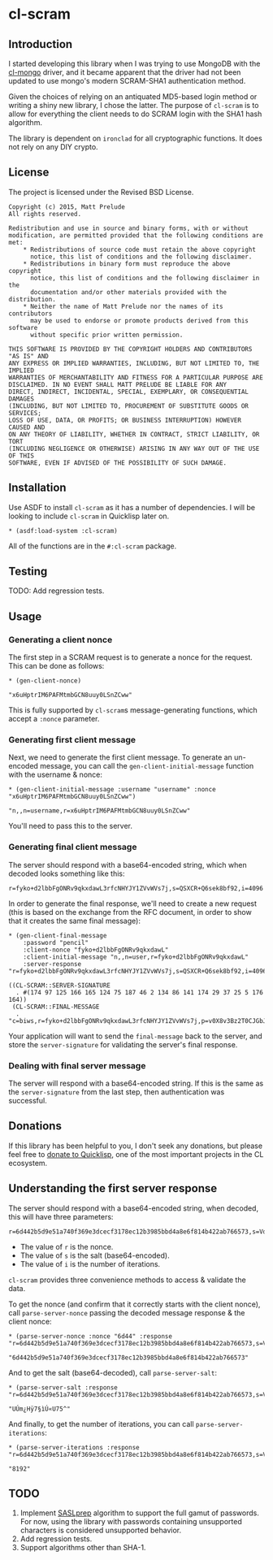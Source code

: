 # cl-scram

## Introduction

I started developing this library when I was trying to use MongoDB with the [cl-mongo](https://github.com/fons/cl-mongo) driver, and it became apparent that the driver had not been updated to use mongo's modern SCRAM-SHA1 authentication method.

Given the choices of relying on an antiquated MD5-based login method or writing a shiny new library, I chose the latter. The purpose of `cl-scram` is to allow for everything the client needs to do SCRAM login with the SHA1 hash algorithm.

The library is dependent on `ironclad` for all cryptographic functions. It does not rely on any DIY crypto.

## License

The project is licensed under the Revised BSD License.

```
Copyright (c) 2015, Matt Prelude
All rights reserved.

Redistribution and use in source and binary forms, with or without
modification, are permitted provided that the following conditions are met:
    * Redistributions of source code must retain the above copyright
      notice, this list of conditions and the following disclaimer.
    * Redistributions in binary form must reproduce the above copyright
      notice, this list of conditions and the following disclaimer in the
      documentation and/or other materials provided with the distribution.
    * Neither the name of Matt Prelude nor the names of its contributors
      may be used to endorse or promote products derived from this software
      without specific prior written permission.

THIS SOFTWARE IS PROVIDED BY THE COPYRIGHT HOLDERS AND CONTRIBUTORS "AS IS" AND
ANY EXPRESS OR IMPLIED WARRANTIES, INCLUDING, BUT NOT LIMITED TO, THE IMPLIED
WARRANTIES OF MERCHANTABILITY AND FITNESS FOR A PARTICULAR PURPOSE ARE
DISCLAIMED. IN NO EVENT SHALL MATT PRELUDE BE LIABLE FOR ANY
DIRECT, INDIRECT, INCIDENTAL, SPECIAL, EXEMPLARY, OR CONSEQUENTIAL DAMAGES
(INCLUDING, BUT NOT LIMITED TO, PROCUREMENT OF SUBSTITUTE GOODS OR SERVICES;
LOSS OF USE, DATA, OR PROFITS; OR BUSINESS INTERRUPTION) HOWEVER CAUSED AND
ON ANY THEORY OF LIABILITY, WHETHER IN CONTRACT, STRICT LIABILITY, OR TORT
(INCLUDING NEGLIGENCE OR OTHERWISE) ARISING IN ANY WAY OUT OF THE USE OF THIS
SOFTWARE, EVEN IF ADVISED OF THE POSSIBILITY OF SUCH DAMAGE.
```

## Installation

Use ASDF to install `cl-scram` as it has a number of dependencies. I will be looking to include `cl-scram` in Quicklisp later on.

```
* (asdf:load-system :cl-scram)
```

All of the functions are in the `#:cl-scram` package.

## Testing

TODO: Add regression tests.

## Usage

### Generating a client nonce

The first step in a SCRAM request is to generate a nonce for the request. This can be done as follows:

```
* (gen-client-nonce)

"x6uHptrIM6PAFMtmbGCN8uuy0LSnZCww"
```

This is fully supported by `cl-scram`s message-generating functions, which accept a `:nonce` parameter.

### Generating first client message

Next, we need to generate the first client message. To generate an un-encoded message, you can call the `gen-client-initial-message` function with the username & nonce:

```
* (gen-client-initial-message :username "username" :nonce "x6uHptrIM6PAFMtmbGCN8uuy0LSnZCww")

"n,,n=username,r=x6uHptrIM6PAFMtmbGCN8uuy0LSnZCww"
```

You'll need to pass this to the server.

### Generating final client message

The server should respond with a base64-encoded string, which when decoded looks something like this:

```
r=fyko+d2lbbFgONRv9qkxdawL3rfcNHYJY1ZVvWVs7j,s=QSXCR+Q6sek8bf92,i=4096
```

In order to generate the final response, we'll need to create a new request (this is based on the exchange from the RFC document, in order to show that it creates the same final message):

```
* (gen-client-final-message 
    :password "pencil" 
    :client-nonce "fyko+d2lbbFgONRv9qkxdawL" 
    :client-initial-message "n,,n=user,r=fyko+d2lbbFgONRv9qkxdawL" 
    :server-response "r=fyko+d2lbbFgONRv9qkxdawL3rfcNHYJY1ZVvWVs7j,s=QSXCR+Q6sek8bf92,i=4096")

((CL-SCRAM::SERVER-SIGNATURE
  . #(174 97 125 166 165 124 75 187 46 2 134 86 141 174 29 37 25 5 176 164))
 (CL-SCRAM::FINAL-MESSAGE
  . "c=biws,r=fyko+d2lbbFgONRv9qkxdawL3rfcNHYJY1ZVvWVs7j,p=v0X8v3Bz2T0CJGbJQyF0X+HI4Ts="))
```

Your application will want to send the `final-message` back to the server, and store the `server-signature` for validating the server's final response.

### Dealing with final server message

The server will respond with a base64-encoded string. If this is the same as the `server-signature` from the last step, then authentication was successful.

## Donations

If this library has been helpful to you, I don't seek any donations, but please feel free to [donate to Quicklisp](https://www.quicklisp.org/donations.html), one of the most important projects in the CL ecosystem.

## Understanding the first server response

The server should respond with a base64-encoded string, when decoded, this will have three parameters:

```
r=6d442b5d9e51a740f369e3dcecf3178ec12b3985bbd4a8e6f814b422ab766573,s=Vdptv0j/N6fs2qtVADc1Xg==,i=8192
```

- The value of `r` is the nonce.
- The value of `s` is the salt (base64-encoded).
- The value of `i` is the number of iterations.

`cl-scram` provides three convenience methods to access & validate the data.

To get the nonce (and confirm that it correctly starts with the client nonce), call `parse-server-nonce` passing the decoded message response & the client nonce:

```
* (parse-server-nonce :nonce "6d44" :response "r=6d442b5d9e51a740f369e3dcecf3178ec12b3985bbd4a8e6f814b422ab766573,s=Vdptv0j/N6fs2qtVADc1Xg==,i=8192")

"6d442b5d9e51a740f369e3dcecf3178ec12b3985bbd4a8e6f814b422ab766573"
```

And to get the salt (base64-decoded), call `parse-server-salt`:

```
* (parse-server-salt :response "r=6d442b5d9e51a740f369e3dcecf3178ec12b3985bbd4a8e6f814b422ab766573,s=Vdptv0j/N6fs2qtVADc1Xg==,i=8192")

"UÚm¿Hÿ7§ìÚ«U75^"
```

And finally, to get the number of iterations, you can call `parse-server-iterations`:

```
* (parse-server-iterations :response "r=6d442b5d9e51a740f369e3dcecf3178ec12b3985bbd4a8e6f814b422ab766573,s=Vdptv0j/N6fs2qtVADc1Xg==,i=8192")

"8192"
```

## TODO

1. Implement [SASLprep](https://www.ietf.org/rfc/rfc4013.txt) algorithm to support the full gamut of passwords. For now, using the library with passwords containing unsupported characters is considered unsupported behavior.
2. Add regression tests.
3. Support algorithms other than SHA-1.